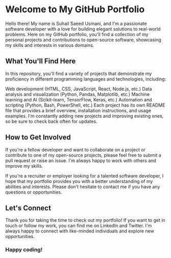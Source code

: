 # Welcome to My GitHub Portfolio

Hello there! My name is Suhail Saeed Usmani, and I'm a passionate software developer with a love for building elegant solutions to real-world problems. Here on my GitHub portfolio, you'll find a collection of my personal projects and contributions to open-source software, showcasing my skills and interests in various domains.

## What You'll Find Here

In this repository, you'll find a variety of projects that demonstrate my proficiency in different programming languages and technologies, including:

Web development (HTML, CSS, JavaScript, React, Node.js, etc.)
Data analysis and visualization (Python, Pandas, Matplotlib, etc.)
Machine learning and AI (Scikit-learn, TensorFlow, Keras, etc.)
Automation and scripting (Python, Bash, PowerShell, etc.)
Each project has its own README file that provides a brief overview, installation instructions, and usage examples. I'm constantly adding new projects and improving existing ones, so be sure to check back often for updates.

## How to Get Involved

If you're a fellow developer and want to collaborate on a project or contribute to one of my open-source projects, please feel free to submit a pull request or raise an issue. I'm always happy to work with others and improve my skills.

If you're a recruiter or employer looking for a talented software developer, I hope that my portfolio provides you with a better understanding of my abilities and interests. Please don't hesitate to contact me if you have any questions or opportunities.

## Let's Connect

Thank you for taking the time to check out my portfolio! If you want to get in touch or follow my work, you can find me on LinkedIn and Twitter. I'm always happy to connect with like-minded individuals and explore new opportunities.

### Happy coding!
